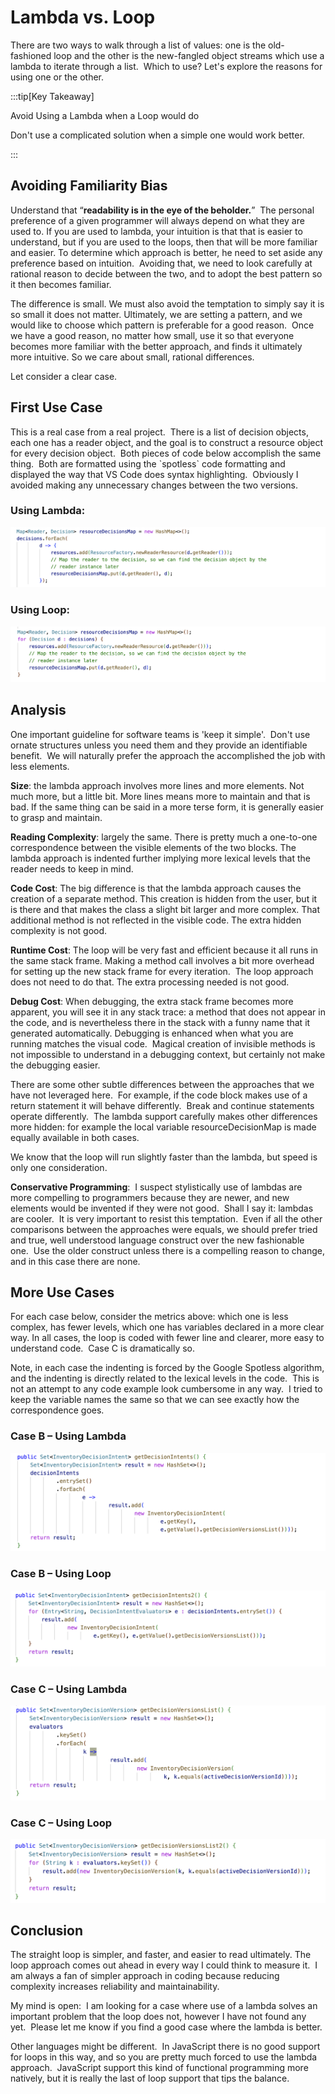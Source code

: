 #  Lambda vs. Loop

There are two ways to walk through a list of values: one is the old-fashioned loop and the other is the new-fangled object streams which use a lambda to iterate through a list.  Which to use? Let's explore the reasons for using one or the other.

:::tip[Key Takeaway]

Avoid Using a Lambda when a Loop would do

Don't use a complicated solution when a simple one would work better.

:::

## Avoiding Familiarity Bias

Understand that “**readability is in the eye of the beholder.**”  The personal preference of a given programmer will always depend on what they are used to. If you are used to lambda, your intuition is that that is easier to understand, but if you are used to the loops, then that will be more familiar and easier. To determine which approach is better, he need to set aside any preference based on intuition.  Avoiding that, we need to look carefully at rational reason to decide between the two, and to adopt the best pattern so it then becomes familiar.

The difference is small. We must also avoid the temptation to simply say it is so small it does not matter. Ultimately, we are setting a pattern, and we would like to choose which pattern is preferable for a good reason.  Once we have a good reason, no matter how small, use it so that everyone becomes more familiar with the better approach, and finds it ultimately more intuitive. So we care about small, rational differences.

Let consider a clear case.

## First Use Case

This is a real case from a real project.  There is a list of decision objects, each one has a reader object, and the goal is to construct a resource object for every decision object.  Both pieces of code below accomplish the same thing.  Both are formatted using the \`spotless\` code formatting and displayed the way that VS Code does syntax highlighting.  Obviously I avoided making any unnecessary changes between the two versions.

### Using Lambda:

![](lambda-vs-loop-img1.png)

### Using Loop:

![](lambda-vs-loop-img2.png)

## Analysis

One important guideline for software teams is 'keep it simple'.  Don't use ornate structures unless you need them and they provide an identifiable benefit.  We will naturally prefer the approach the accomplished the job with less elements.

**Size**: the lambda approach involves more lines and more elements. Not much more, but a little bit. More lines means more to maintain and that is bad. If the same thing can be said in a more terse form, it is generally easier to grasp and maintain.

**Reading Complexity**: largely the same. There is pretty much a one-to-one correspondence between the visible elements of the two blocks. The lambda approach is indented further implying more lexical levels that the reader needs to keep in mind.

**Code Cost**: The big difference is that the lambda approach causes the creation of a separate method. This creation is hidden from the user, but it is there and that makes the class a slight bit larger and more complex. That additional method is not reflected in the visible code. The extra hidden complexity is not good.

**Runtime Cost**: The loop will be very fast and efficient because it all runs in the same stack frame. Making a method call involves a bit more overhead for setting up the new stack frame for every iteration.  The loop approach does not need to do that. The extra processing needed is not good.

**Debug Cost**: When debugging, the extra stack frame becomes more apparent, you will see it in any stack trace: a method that does not appear in the code, and is nevertheless there in the stack with a funny name that it generated automatically. Debugging is enhanced when what you are running matches the visual code.  Magical creation of invisible methods is not impossible to understand in a debugging context, but certainly not make the debugging easier.

There are some other subtle differences between the approaches that we have not leveraged here.  For example, if the code block makes use of a return statement it will behave differently.  Break and continue statements operate differently.  The lambda support carefully makes other differences more hidden: for example the local variable resourceDecisionMap is made equally available in both cases.

We know that the loop will run slightly faster than the lambda, but speed is only one consideration.

**Conservative Programming**:  I suspect stylistically use of lambdas are more compelling to programmers because they are newer, and new elements would be invented if they were not good.  Shall I say it: lambdas are cooler.  It is very important to resist this temptation.  Even if all the other comparisons between the approaches were equals, we should prefer tried and true, well understood language construct over the new fashionable one.  Use the older construct unless there is a compelling reason to change, and in this case there are none.

## More Use Cases

For each case below, consider the metrics above: which one is less complex, has fewer levels, which one has variables declared in a more clear way. In all cases, the loop is coded with fewer line and clearer, more easy to understand code.  Case C is dramatically so.

Note, in each case the indenting is forced by the Google Spotless algorithm, and the indenting is directly related to the lexical levels in the code.  This is not an attempt to any code example look cumbersome in any way.  I tried to keep the variable names the same so that we can see exactly how the correspondence goes.

### Case B – Using Lambda

![](lambda-vs-loop-img3.png)

### Case B – Using Loop

![](lambda-vs-loop-img4.png)

### Case C – Using Lambda

![](lambda-vs-loop-img5.png)

### Case C – Using Loop

![](lambda-vs-loop-img6.png)

## Conclusion

The straight loop is simpler, and faster, and easier to read ultimately. The loop approach comes out ahead in every way I could think to measure it.  I am always a fan of simpler approach in coding because reducing complexity increases reliability and maintainability.

My mind is open:  I am looking for a case where use of a lambda solves an important problem that the loop does not, however I have not found any yet.  Please let me know if you find a good case where the lambda is better.

Other languages might be different.  In JavaScript there is no good support for loops in this way, and so you are pretty much forced to use the lambda approach.  JavaScript support this kind of functional programming more natively, but it is really the last of loop support that tips the balance.


